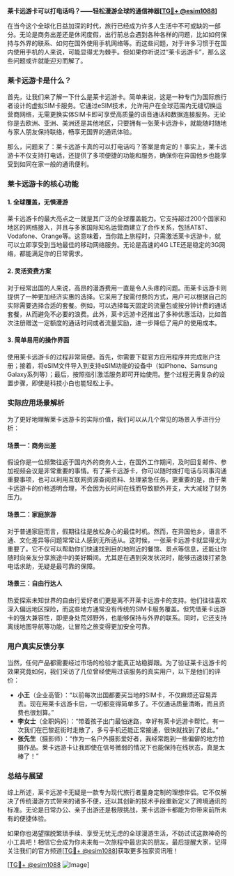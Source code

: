 **莱卡远游卡可以打电话吗？——轻松漫游全球的通信神器[[TG💪+ @esim1088](https://t.me/s/esim1088)]**

在当今这个全球化日益加深的时代，旅行已经成为许多人生活中不可或缺的一部分。无论是商务出差还是休闲度假，出行前总会遇到各种各样的问题，比如如何保持与外界的联系、如何在国外使用手机网络等。而这些问题，对于许多习惯于在国内使用手机的人来说，可能显得尤为棘手。但如果你听说过“莱卡远游卡”，那么这些问题或许就能迎刃而解了。

### 莱卡远游卡是什么？

首先，让我们来了解一下什么是莱卡远游卡。简单来说，这是一种专门为国际旅行者设计的虚拟SIM卡服务。它通过eSIM技术，允许用户在全球范围内无缝切换运营商网络，无需更换实体SIM卡即可享受高质量的语音通话和数据连接服务。无论你是去欧洲、亚洲、美洲还是其他地区，只要拥有一张莱卡远游卡，就能随时随地与家人朋友保持联络，畅享无国界的通讯体验。

那么，问题来了：莱卡远游卡真的可以打电话吗？答案是肯定的！事实上，莱卡远游卡不仅支持打电话，还提供了多项便捷的功能和服务，确保你在异国他乡也能享受到如同在家一般的通讯便利。

### 莱卡远游卡的核心功能

#### 1. **全球覆盖，无惧漫游**
   莱卡远游卡的最大亮点之一就是其广泛的全球覆盖能力。它支持超过200个国家和地区的网络接入，并且与多家国际知名运营商建立了合作关系，包括AT&T、Vodafone、Orange等。这意味着，当你踏上旅程时，只需激活莱卡远游卡，就可以立即享受到当地最佳的移动网络服务。无论是高速的4G LTE还是稳定的3G网络，都能满足你的日常需求。

#### 2. **灵活资费方案**
   对于经常出国的人来说，高昂的漫游费用一直是令人头疼的问题。而莱卡远游卡则提供了一种更加经济实惠的选择。它采用了按需付费的方式，用户可以根据自己的实际需要选择合适的套餐。例如，可以选择每天固定的流量包或按分钟计费的通话套餐，从而避免不必要的浪费。此外，莱卡远游卡还推出了多种优惠活动，比如首次注册赠送一定额度的通话时间或者流量奖励，进一步降低了用户的使用成本。

#### 3. **简单易用的操作界面**
   使用莱卡远游卡的过程非常简便。首先，你需要下载官方应用程序并完成账户注册；接着，将eSIM文件导入到支持eSIM功能的设备中（如iPhone、Samsung Galaxy系列等）；最后，按照指引激活服务即可开始使用。整个过程无需复杂的设置步骤，即使是科技小白也能轻松上手。

### 实际应用场景解析

为了更好地理解莱卡远游卡的实际价值，我们可以从几个常见的场景入手进行分析：

#### 场景一：商务出差
假设你是一位频繁往返于国内外的商务人士，在国外工作期间，及时回复邮件、参加视频会议是非常重要的事情。有了莱卡远游卡，你可以随时拨打电话与同事沟通重要事项，也可以利用互联网资源查阅资料、处理紧急任务。更重要的是，由于莱卡远游卡的价格透明合理，不会因为长时间在线而导致额外开支，大大减轻了财务压力。

#### 场景二：家庭旅游
对于普通家庭而言，假期往往是放松身心的最佳时机。然而，在异国他乡，语言不通、文化差异等问题常常让人感到无所适从。这时候，一张莱卡远游卡就显得尤为重要了。它不仅可以帮助你们快速找到目的地附近的餐馆、景点等信息，还能让你随时向亲友分享旅途中的美好瞬间。尤其是在遇到突发状况时，能够迅速拨打紧急电话求助，无疑是最可靠的保障。

#### 场景三：自由行达人
热爱探索未知世界的自由行爱好者们更是离不开莱卡远游卡的支持。他们往往喜欢深入偏远地区探险，而这些地方通常没有传统的SIM卡服务覆盖。但凭借莱卡远游卡的强大兼容性，即便身处荒郊野外，也能够保持与外界的联系。同时，它还支持离线地图导航等功能，让冒险之旅变得更加安全可靠。

### 用户真实反馈分享

当然，任何产品都需要经过市场的检验才能真正站稳脚跟。为了验证莱卡远游卡的效果究竟如何，我们采访了几位曾经使用过该服务的真实用户，以下是他们的评价：

- **小王**（企业高管）：“以前每次出国都要买当地的SIM卡，不仅麻烦还容易弄丢。现在用莱卡远游卡后，一切都变得简单多了。不仅通话质量清晰，而且资费也很划算。”
- **李女士**（全职妈妈）：“带着孩子出门最怕迷路，幸好有莱卡远游卡帮忙。有一次我们在巴黎逛街时走散了，多亏手机还能正常接通，很快就找到了彼此。”
- **张先生**（摄影师）：“作为一名户外摄影爱好者，我经常跑到一些偏僻的地方拍摄作品。莱卡远游卡让我即使在信号微弱的情况下也能保持在线状态，真是太棒了！”

### 总结与展望

综上所述，莱卡远游卡无疑是一款专为现代旅行者量身定制的理想伴侣。它不仅解决了传统漫游方式带来的诸多不便，还以其创新的技术手段重新定义了跨境通讯的标准。无论是日常办公、亲子出游还是极限挑战，莱卡远游卡都能为你带来前所未有的便捷体验。

如果你也渴望摆脱繁琐手续、享受无忧无虑的全球漫游生活，不妨试试这款神奇的小工具吧！相信它会成为你未来每一次旅程中最忠实的朋友。最后提醒大家，记得关注我们的官方频道[[TG💪+ @esim1088](https://t.me/s/esim1088)]获取更多独家资讯哦！

[[TG💪+ @esim1088](https://t.me/s/esim1088) ![Image](https://i.postimg.cc/4NQfJmqS/Snipaste-2025-05-13-00-14-12.png)]